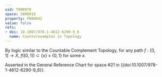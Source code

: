 ```yaml
---
uid: T000978
space: S000018
property: P000042
value: false
refs:
- doi: 10.1007/978-1-4612-6290-9_6
  name: Counterexamples in Topology
---
```


By logic similar to the Countable Complement Topology, for any path $f:[0,1] \rightarrow X$, $f([0,1]) \subset \{x\} \times \{0,1\}$ for some $x$.

Asserted in the General Reference Chart for space #21 in
{{doi:10.1007/978-1-4612-6290-9_6}}.
